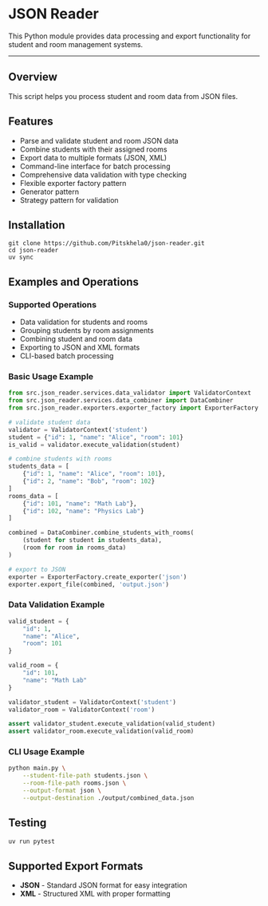 # JSON Reader
This Python module provides data processing and export functionality for student and room management systems.

---

## Overview
This script helps you process student and room data from JSON files. 

## Features
- Parse and validate student and room JSON data
- Combine students with their assigned rooms
- Export data to multiple formats (JSON, XML)
- Command-line interface for batch processing
- Comprehensive data validation with type checking
- Flexible exporter factory pattern
- Generator pattern
- Strategy pattern for validation

## Installation
```
git clone https://github.com/Pitskhela0/json-reader.git
cd json-reader
uv sync
```

## Examples and Operations

### Supported Operations
- Data validation for students and rooms
- Grouping students by room assignments
- Combining student and room data
- Exporting to JSON and XML formats
- CLI-based batch processing

### Basic Usage Example
```python
from src.json_reader.services.data_validator import ValidatorContext
from src.json_reader.services.data_combiner import DataCombiner
from src.json_reader.exporters.exporter_factory import ExporterFactory

# validate student data
validator = ValidatorContext('student')
student = {"id": 1, "name": "Alice", "room": 101}
is_valid = validator.execute_validation(student)

# combine students with rooms
students_data = [
    {"id": 1, "name": "Alice", "room": 101},
    {"id": 2, "name": "Bob", "room": 102}
]
rooms_data = [
    {"id": 101, "name": "Math Lab"},
    {"id": 102, "name": "Physics Lab"}
]

combined = DataCombiner.combine_students_with_rooms(
    (student for student in students_data),
    (room for room in rooms_data)
)

# export to JSON
exporter = ExporterFactory.create_exporter('json')
exporter.export_file(combined, 'output.json')
```

### Data Validation Example
```python
valid_student = {
    "id": 1,          
    "name": "Alice",   
    "room": 101       
}

valid_room = {
    "id": 101,        
    "name": "Math Lab" 
}

validator_student = ValidatorContext('student')
validator_room = ValidatorContext('room')

assert validator_student.execute_validation(valid_student)
assert validator_room.execute_validation(valid_room)
```

### CLI Usage Example
```bash
python main.py \
    --student-file-path students.json \
    --room-file-path rooms.json \
    --output-format json \
    --output-destination ./output/combined_data.json
```

## Testing
```bash
uv run pytest
```

## Supported Export Formats
- **JSON** - Standard JSON format for easy integration
- **XML** - Structured XML with proper formatting

